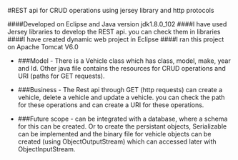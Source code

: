 #REST api for CRUD operations using jersey library and http protocols

####Developed on Eclipse and Java version jdk1.8.0_102
####I have used Jersey libraries to develop the REST api. you can check them in libraries
####I have created dynamic web project in Eclipse
####I ran this project on Apache Tomcat V6.0

- ###Model - There is a Vehicle class which has class, model, make, year and Id. Other java file contains the resources for CRUD operations and URI (paths for GET requests).

- ###Business - The Rest api through GET (http requests) can create a vehicle, delete a vehicle and update a vehicle. you can check the path for these operations and can create a URI for these operations.

- ###Future scope - can be integrated with a database, where a schema for this can be created. Or to create the persistant objects, Serializable can be implemented and the binary file for vehicle objects can be created (using ObjectOutputStream) which can accessed later with ObjectInputStream.

